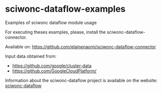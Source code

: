 # sciwonc-dataflow-examples
Examples of sciwonc dataflow module usage

For executing theses examples, please, install the sciwonc-dataflow-connector.

Available on: https://github.com/elainenaomi/sciwonc-dataflow-connector

Input data obtained from: 

- https://github.com/google/cluster-data
- https://github.com/GoogleCloudPlatform/




Information about the sciwonc-dataflow project is available on the website: [sciwonc-dataflow](https://elainenaomi.github.io/sciwonc-dataflow/)

<!--
# SBBD 2016

## Environment used in SBBD paper experiments:

Pegasus WMS: https://pegasus.isi.edu/

Google Cloud Platform: https://cloud.google.com/

PostgreSQL: https://www.postgresql.org/

MongoDB: https://www.mongodb.com/

## VM types

Os experimentos foram executados na plataforma de nuvem do Google, em dois tipos de máquinas virtuais: (i) \textit{n1-standard-1}, com 1 vCPU e 3,75GB de memória RAM; (ii) e \textit{g1-small}, com 1 vCPU compartilhada, 1,70 GB de RAM. O nó central do Pegasus e seus nós de execução usaram o tipo \textit{n1-standard-1}, com 20GB e 10GB de disco, respectivamente. Os cenários de W-01 a W-06 usaram um banco de dados centralizado, com uma só máquina \textit{n1-standard-1} com 50GB de disco para o SGBD. Nos cenários de W-07 a W-11 (MongoDB distribuído), para os servidores \textit{mongos} e \textit{configservers} usou-se máquinas \textit{n1-standard-1}, com 10GB cada. Para os servidores \textit{mongod}, usou-se máquinas \textit{g1-small}, mais viáveis de serem escaladas (horizontalmente), sob o ponto de vista monetário.
-->
